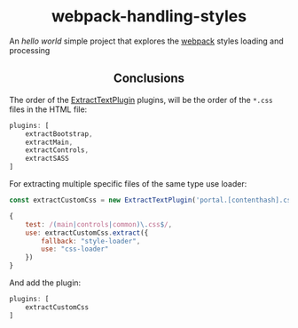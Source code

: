 <div align="center">
    <h1>webpack-handling-styles</h1>
</div>

An _hello world_ simple project that explores the [webpack](https://github.com/webpack/webpack) styles loading and processing  

<h2 align="center">Conclusions</h2>

The order of the [ExtractTextPlugin](https://github.com/webpack-contrib/extract-text-webpack-plugin) plugins, will be the order of the `*.css` files in the HTML file:

```js
plugins: [
    extractBootstrap,
    extractMain,
    extractControls,
    extractSASS
]
```

For extracting multiple specific files of the same type use loader:



```js
const extractCustomCss = new ExtractTextPlugin('portal.[contenthash].css');
```

```js
{
    test: /(main|controls|common)\.css$/,
    use: extractCustomCss.extract({
        fallback: "style-loader",
        use: "css-loader"
    })
}
```

And add the plugin:

```js
plugins: [
    extractCustomCss
]
```